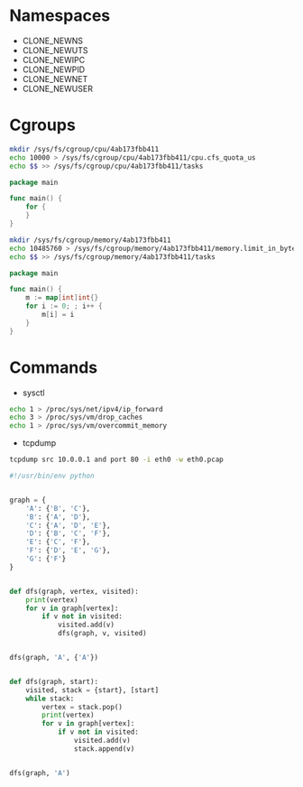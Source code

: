 # Namespaces

- CLONE_NEWNS
- CLONE_NEWUTS
- CLONE_NEWIPC
- CLONE_NEWPID
- CLONE_NEWNET
- CLONE_NEWUSER

# Cgroups

```bash
mkdir /sys/fs/cgroup/cpu/4ab173fbb411
echo 10000 > /sys/fs/cgroup/cpu/4ab173fbb411/cpu.cfs_quota_us
echo $$ >> /sys/fs/cgroup/cpu/4ab173fbb411/tasks
```

```go
package main

func main() {
	for {
	}
}
```

```bash
mkdir /sys/fs/cgroup/memory/4ab173fbb411
echo 10485760 > /sys/fs/cgroup/memory/4ab173fbb411/memory.limit_in_bytes
echo $$ >> /sys/fs/cgroup/memory/4ab173fbb411/tasks
```

```go
package main

func main() {
	m := map[int]int{}
	for i := 0; ; i++ {
		m[i] = i
	}
}
```
# Commands

- sysctl

```bash
echo 1 > /proc/sys/net/ipv4/ip_forward
echo 3 > /proc/sys/vm/drop_caches
echo 1 > /proc/sys/vm/overcommit_memory
```

- tcpdump

```bash
tcpdump src 10.0.0.1 and port 80 -i eth0 -w eth0.pcap
```

```python
#!/usr/bin/env python


graph = {
    'A': {'B', 'C'},
    'B': {'A', 'D'},
    'C': {'A', 'D', 'E'},
    'D': {'B', 'C', 'F'},
    'E': {'C', 'F'},
    'F': {'D', 'E', 'G'},
    'G': {'F'}
}


def dfs(graph, vertex, visited):
    print(vertex)
    for v in graph[vertex]:
        if v not in visited:
            visited.add(v)
            dfs(graph, v, visited)


dfs(graph, 'A', {'A'})


def dfs(graph, start):
    visited, stack = {start}, [start]
    while stack:
        vertex = stack.pop()
        print(vertex)
        for v in graph[vertex]:
            if v not in visited:
                visited.add(v)
                stack.append(v)


dfs(graph, 'A')
```
